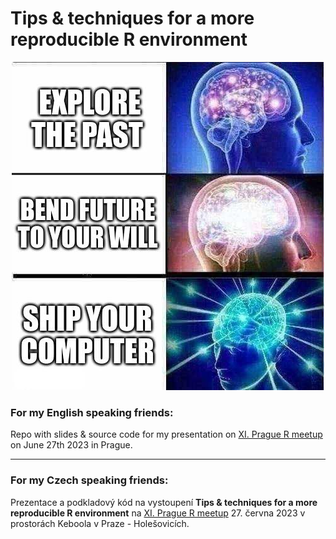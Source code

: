 # Tips & techniques for a more reproducible R environment

<p align="center">
  <img src="https://github.com/jlacko/r-meetup-reproducibility/blob/main/meme.jpg?raw=true" alt="3 úrovně opakovatelnosti"/>
</p>

### For my English speaking friends:
Repo with slides & source code for my presentation on [XI. Prague R meetup](https://www.meetup.com/prague-r-meetup-group/events/292938304/) on June 27th 2023 in Prague.

<hr>

### For my Czech speaking friends:
Prezentace a podkladový kód na vystoupení **Tips & techniques for a more reproducible R environment** na [XI. Prague R meetup](https://www.meetup.com/prague-r-meetup-group/events/292938304/) 27. června 2023 v prostorách Keboola v Praze - Holešovicích.

